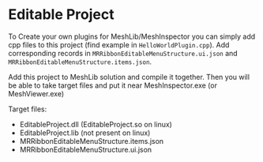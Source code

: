 # Editable Project

To Create your own plugins for MeshLib/MeshInspector you can simply add cpp files to this project (find example in `HelloWorldPlugin.cpp`).
Add corresponding records in `MRRibbonEditableMenuStructure.ui.json` and `MRRibbonEditableMenuStructure.items.json`.

Add this project to MeshLib solution and compile it together. Then you will be able to take target files and put it near MeshInspector.exe (or MeshViewer.exe)

Target files:
 - EditableProject.dll (EditableProject.so on linux)
 - EditableProject.lib (not present on linux)
 - MRRibbonEditableMenuStructure.items.json
 - MRRibbonEditableMenuStructure.ui.json
